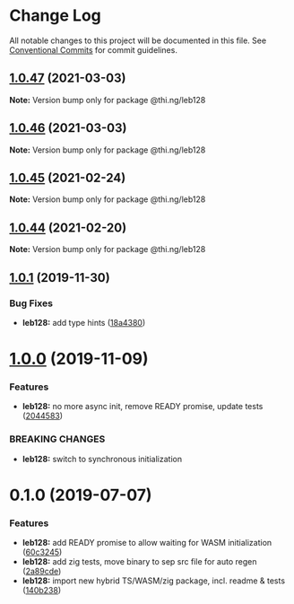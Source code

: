 # Change Log

All notable changes to this project will be documented in this file.
See [Conventional Commits](https://conventionalcommits.org) for commit guidelines.

## [1.0.47](https://github.com/thi-ng/umbrella/compare/@thi.ng/leb128@1.0.46...@thi.ng/leb128@1.0.47) (2021-03-03)

**Note:** Version bump only for package @thi.ng/leb128





## [1.0.46](https://github.com/thi-ng/umbrella/compare/@thi.ng/leb128@1.0.45...@thi.ng/leb128@1.0.46) (2021-03-03)

**Note:** Version bump only for package @thi.ng/leb128





## [1.0.45](https://github.com/thi-ng/umbrella/compare/@thi.ng/leb128@1.0.44...@thi.ng/leb128@1.0.45) (2021-02-24)

**Note:** Version bump only for package @thi.ng/leb128





## [1.0.44](https://github.com/thi-ng/umbrella/compare/@thi.ng/leb128@1.0.43...@thi.ng/leb128@1.0.44) (2021-02-20)

**Note:** Version bump only for package @thi.ng/leb128





## [1.0.1](https://github.com/thi-ng/umbrella/compare/@thi.ng/leb128@1.0.0...@thi.ng/leb128@1.0.1) (2019-11-30)

### Bug Fixes

* **leb128:** add type hints ([18a4380](https://github.com/thi-ng/umbrella/commit/18a4380336604f4a8fc890296d5c9dce5d9c0cd2))

# [1.0.0](https://github.com/thi-ng/umbrella/compare/@thi.ng/leb128@0.1.5...@thi.ng/leb128@1.0.0) (2019-11-09)

### Features

* **leb128:** no more async init, remove READY promise, update tests ([2044583](https://github.com/thi-ng/umbrella/commit/20445837f5af1891703e1c51fe8db56e69f11c86))

### BREAKING CHANGES

* **leb128:** switch to synchronous initialization

# 0.1.0 (2019-07-07)

### Features

* **leb128:** add READY promise to allow waiting for WASM initialization ([60c3245](https://github.com/thi-ng/umbrella/commit/60c3245))
* **leb128:** add zig tests, move binary to sep src file for auto regen ([2a89cde](https://github.com/thi-ng/umbrella/commit/2a89cde))
* **leb128:** import new hybrid TS/WASM/zig package, incl. readme & tests ([140b238](https://github.com/thi-ng/umbrella/commit/140b238))
